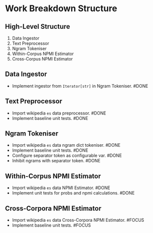 # Work Breakdown Structure

## High-Level Structure

1. Data Ingestor
2. Text Preprocessor
3. Ngram Tokeniser
4. Within-Corpus NPMI Estimator
5. Cross-Corpus NPMI Estimator

## Data Ingestor

- Implement ingestor from `Iterator[str]` in Ngram Tokeniser. #DONE

## Text Preprocessor

- Import wikipedia `es` data preprocessor. #DONE
- Implement baseline unit tests. #DONE

## Ngram Tokeniser

- Import wikipedia `es` data ngram dict tokeniser. #DONE
- Implement baseline unit tests. #DONE
- Configure separator token as configurable var. #DONE
- Inhibit ngrams with separator token. #DONE

## Within-Corpus NPMI Estimator

- Import wikipedia `es` data NPMI Estimator. #DONE
- Implement unit tests for probs and npmi calculations. #DONE

## Cross-Corpora NPMI Estimator

- Import wikipedia `es` data Cross-Corpora NPMI Estimator. #FOCUS
- Implement baseline unit tests. #FOCUS
